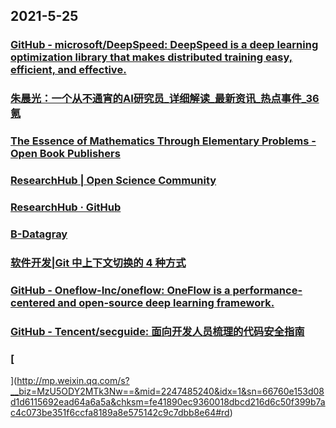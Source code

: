 
## 2021-5-25

### [GitHub - microsoft/DeepSpeed: DeepSpeed is a deep learning optimization library that makes distributed training easy, efficient, and effective.](https://github.com/microsoft/DeepSpeed)

### [朱晨光：一个从不通宵的AI研究员_详细解读_最新资讯_热点事件_36氪](https://www.36kr.com/p/1224094389621384)

### [The Essence of Mathematics Through Elementary Problems - Open Book Publishers](https://www.openbookpublishers.com/product/979)

### [ResearchHub | Open Science Community](https://www.researchhub.com/all)

### [ResearchHub · GitHub](https://github.com/ResearchHub)

### [B-Datagray](https://www.b-datagray.com/)

### [软件开发|Git 中上下文切换的 4 种方式](https://linux.cn/article-13422-1.html)

### [GitHub - Oneflow-Inc/oneflow: OneFlow is a performance-centered and open-source deep learning framework.](https://github.com/Oneflow-Inc/oneflow)

### [GitHub - Tencent/secguide: 面向开发人员梳理的代码安全指南](https://github.com/Tencent/secguide)

### [
](http://mp.weixin.qq.com/s?__biz=MzU5ODY2MTk3Nw==&mid=2247485240&idx=1&sn=66760e153d08d1d6115692ead64a6a5a&chksm=fe41890ec9360018dbcd216d6c50f399b7ac4c073be351f6ccfa8189a8e575142c9c7dbb8e64#rd)
